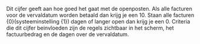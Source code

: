 Dit cijfer geeft aan hoe goed het gaat met de openposten. Als alle facturen voor de vervaldatum worden betaald dan krijg je een 10. Staan alle facturen {0}(systeeminstelling {1}) dagen of langer open dan krijg je een 0. Criteria die dit cijfer beinvloeden zijn de regels zichtbaar in het scherm, het factuurbedrag en de dagen over de vervaldatum. 